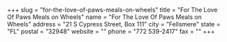 +++
slug = "for-the-love-of-paws-meals-on-wheels"
title = "For The Love Of Paws Meals on Wheels"
name = "For The Love Of Paws Meals on Wheels"
address = "21 S Cypress Street,  Box 111"
city = "Fellsmere"
state = "FL"
postal = "32948"
website = ""
phone = "772 539-2417"
fax = ""
+++
